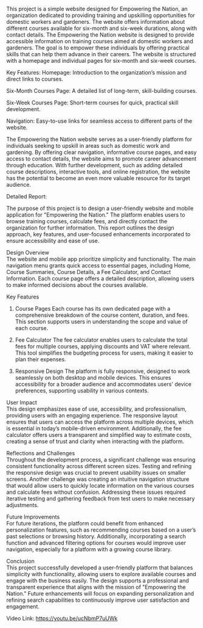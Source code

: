 This project is a simple website designed for Empowering the Nation, an organization dedicated to providing training and upskilling opportunities for domestic workers and gardeners.
The website offers information about different courses available for six-month and six-week durations, along with contact details.
The Empowering the Nation website is designed to provide accessible information on training courses aimed at domestic workers and gardeners.
The goal is to empower these individuals by offering practical skills that can help them advance in their careers.
The website is structured with a homepage and individual pages for six-month and six-week courses.

Key Features:
Homepage: Introduction to the organization’s mission and direct links to courses.

Six-Month Courses Page: A detailed list of long-term, skill-building courses.

Six-Week Courses Page: Short-term courses for quick, practical skill development.

Navigation: Easy-to-use links for seamless access to different parts of the website.

The Empowering the Nation website serves as a user-friendly platform for individuals seeking to upskill in areas such as domestic work and gardening. 
By offering clear navigation, informative course pages, and easy access to contact details, the website aims to promote career advancement through education. 
With further development, such as adding detailed course descriptions, interactive tools, and online registration, the website has the potential to become an even more valuable resource for its target audience.

Detailed Report:

The purpose of this project is to design a user-friendly website and mobile application for "Empowering the Nation." The platform enables users to browse training courses, calculate fees, and directly contact the organization for further information. This report outlines the design approach, key features, and user-focused enhancements incorporated to ensure accessibility and ease of use.
 
 Design Overview  
The website and mobile app prioritize simplicity and functionality. The main navigation menu grants quick access to essential pages, including Home, Course Summaries, Course Details, a Fee Calculator, and Contact Information. Each course page offers a detailed description, allowing users to make informed decisions about the courses available.
 
Key Features  
1. Course Pages
   Each course has its own dedicated page with a comprehensive breakdown of the course content, duration, and fees. This section supports users in understanding the scope and value of each course.
 
2. Fee Calculator
   The fee calculator enables users to calculate the total fees for multiple courses, applying discounts and VAT where relevant. This tool simplifies the budgeting process for users, making it easier to plan their expenses.
 
3. Responsive Design
  The platform is fully responsive, designed to work seamlessly on both desktop and mobile devices. This ensures accessibility for a broader audience and accommodates users' device preferences, supporting usability in various contexts.
 
 User Impact  
This design emphasizes ease of use, accessibility, and professionalism, providing users with an engaging experience. The responsive layout ensures that users can access the platform across multiple devices, which is essential in today’s mobile-driven environment. Additionally, the fee calculator offers users a transparent and simplified way to estimate costs, creating a sense of trust and clarity when interacting with the platform.
 
 Reflections and Challenges  
Throughout the development process, a significant challenge was ensuring consistent functionality across different screen sizes. Testing and refining the responsive design was crucial to prevent usability issues on smaller screens. Another challenge was creating an intuitive navigation structure that would allow users to quickly locate information on the various courses and calculate fees without confusion. Addressing these issues required iterative testing and gathering feedback from test users to make necessary adjustments.
 
 Future Improvements  
For future iterations, the platform could benefit from enhanced personalization features, such as recommending courses based on a user’s past selections or browsing history. Additionally, incorporating a search function and advanced filtering options for courses would improve user navigation, especially for a platform with a growing course library.
 
Conclusion  
This project successfully developed a user-friendly platform that balances simplicity with functionality, allowing users to explore available courses and engage with the business easily. The design supports a professional and transparent experience that aligns with the mission of "Empowering the Nation." Future enhancements will focus on expanding personalization and refining search capabilities to continuously improve user satisfaction and engagement.
 



Video Link: https://youtu.be/ucNbmP7uUWk








